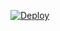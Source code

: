 [![Deploy](https://www.herokucdn.com/deploy/button.svg)](https://dashboard.heroku.com/new?template=https://github.com/telegrambot622/VOTEBOT)
